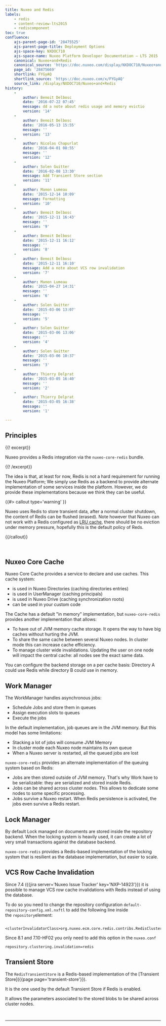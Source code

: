 ```yaml
---
title: Nuxeo and Redis
labels:
    - redis
    - content-review-lts2015
    - rediscomponent
toc: true
confluence:
    ajs-parent-page-id: '28475525'
    ajs-parent-page-title: Deployment Options
    ajs-space-key: NXDOC710
    ajs-space-name: Nuxeo Platform Developer Documentation — LTS 2015
    canonical: Nuxeo+and+Redis
    canonical_source: 'https://doc.nuxeo.com/display/NXDOC710/Nuxeo+and+Redis'
    page_id: '28475669'
    shortlink: FYGyAQ
    shortlink_source: 'https://doc.nuxeo.com/x/FYGyAQ'
    source_link: /display/NXDOC710/Nuxeo+and+Redis
history:
    - 
        author: Benoit Delbosc
        date: '2016-07-22 07:45'
        message: dd a note about redis usage and memory evictio
        version: '14'
    - 
        author: Benoit Delbosc
        date: '2016-05-13 15:55'
        message: ''
        version: '13'
    - 
        author: Nicolas Chapurlat
        date: '2016-04-01 08:55'
        message: ''
        version: '12'
    - 
        author: Solen Guitter
        date: '2016-02-08 13:30'
        message: Add Transient Store section
        version: '11'
    - 
        author: Manon Lumeau
        date: '2015-12-14 10:09'
        message: Formatting
        version: '10'
    - 
        author: Benoit Delbosc
        date: '2015-12-11 16:43'
        message: ''
        version: '9'
    - 
        author: Benoit Delbosc
        date: '2015-12-11 16:12'
        message: ''
        version: '8'
    - 
        author: Benoit Delbosc
        date: '2015-12-11 16:10'
        message: Add a note about VCS row invalidation
        version: '7'
    - 
        author: Manon Lumeau
        date: '2015-04-27 14:31'
        message: ''
        version: '6'
    - 
        author: Solen Guitter
        date: '2015-03-06 13:07'
        message: ''
        version: '5'
    - 
        author: Solen Guitter
        date: '2015-03-06 13:06'
        message: ''
        version: '4'
    - 
        author: Solen Guitter
        date: '2015-03-06 10:37'
        message: ''
        version: '3'
    - 
        author: Thierry Delprat
        date: '2015-03-05 16:40'
        message: ''
        version: '2'
    - 
        author: Thierry Delprat
        date: '2015-03-05 16:38'
        message: ''
        version: '1'

---
```

## Principles

{{! excerpt}}

Nuxeo provides a Redis integration via the `nuxeo-core-redis` bundle.

{{! /excerpt}}

The idea is that, at least for now, Redis is not a hard requirement for running the Nuxeo Platform; We simply use Redis as a backend to provide alternate implementation of some services inside the platform. However, we do provide these implementations because we think they can be useful.

{{#> callout type='warning' }}

Nuxeo uses Redis to store transient data, after a normal cluster shutdown, the content of Redis can be flushed (erased). Note however that Nuxeo can not work with a Redis configured as [LRU cache](http://redis.io/topics/lru-cache), there should be no eviction under memory pressure, hopefully this is the default policy of Reds.

{{/callout}}

&nbsp;

## Nuxeo Core Cache

Nuxeo Core Cache provides a service to declare and use caches. This cache system:

*   is used in Nuxeo Directories (caching directories entries)
*   is used in UserManager (caching principals)
*   is used in Nuxeo Drive (caching synchronization roots)
*   can be used in your custom code&nbsp;

The Cache has a default "in memory" implementation, but `nuxeo-core-redis` provides another implementation that allows:

*   To have out of JVM memory cache storage.
    It opens the way to have big caches without hurting the JVM.
*   To share the same cache between several Nuxeo nodes.
    In cluster mode this can increase cache efficiency.
*   To manage cluster wide invalidations.
    Updating the user on one node will impact the central cache: all nodes see the exact same data.

You can configure the backend storage on a per cache basis:&nbsp;Directory A could use Redis while directory B could use in memory.

## Work Manager

The WorkManager handles asynchronous jobs:

*   Schedule Jobs and store them in queues
*   Assign execution slots to queues&nbsp;
*   Execute the jobs

In the default implementation, job queues are in the JVM memory. But this model has some limitations:

*   Stacking a lot of jobs will consume JVM Memory
*   In cluster mode each Nuxeo node maintains its own queue
*   When a Nuxeo server is restarted, all the queued jobs are lost

`nuxeo-core-redis` provides an alternate implementation of the queuing system based on Redis:

*   Jobs are then stored outside of JVM memory.
    That's why Work have to be serializable: they are serialized and stored inside Redis.
*   Jobs can be shared across cluster nodes.
    This allows to dedicate some nodes to some specific processing.
*   Jobs survive a Nuxeo restart.
    When Redis persistence is activated, the jobs even survive a Redis restart.

## Lock Manager

By default Lock managed on documents are stored inside the repository backend. When the locking system is heavily used, it can create a lot of very small transactions against the database backend.

`nuxeo-core-redis` provides a Redis-based implementation of the locking system that is resilient as the database implementation, but easier to scale.

## VCS Row Cache Invalidation

Since 7.4 ({{jira server='Nuxeo Issue Tracker' key='NXP-14923'}}) it is possible to manage VCS row cache invalidations with Redis instead of using the database.

To do so you need to change the repository configuration&nbsp;`default-repository-config.xml.nxftl` to add the following line inside the&nbsp;`repository`element:

```
 <clusterInvalidatorClass>org.nuxeo.ecm.core.redis.contribs.RedisClusterInvalidator</clusterInvalidatorClass>
```

Since 8.1 and 7.10-HF02 you only need to add this option in the&nbsp;`nuxeo.conf`

```
repository.clustering.invalidation=redis
```

## Transient Store

The `RedisTransientStore` is a Redis-based implementation of the [Transient Store]({{page page='transient-store'}}).

It is the one used by the default Transient Store if Redis is enabled.

It allows the parameters associated to the stored blobs to be shared across cluster nodes.

&nbsp;

* * *